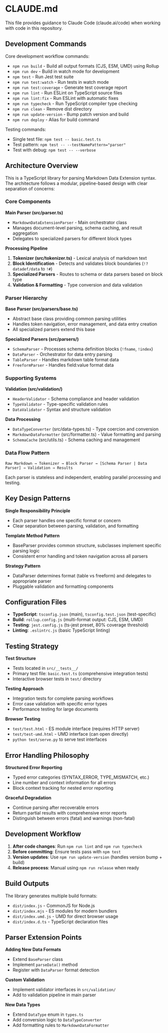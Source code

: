 # CLAUDE.md

This file provides guidance to Claude Code (claude.ai/code) when working with code in this repository.

## Development Commands

Core development workflow commands:
- `npm run build` - Build all output formats (CJS, ESM, UMD) using Rollup
- `npm run dev` - Build in watch mode for development
- `npm test` - Run Jest test suite  
- `npm run test:watch` - Run tests in watch mode
- `npm run test:coverage` - Generate test coverage report
- `npm run lint` - Run ESLint on TypeScript source files
- `npm run lint:fix` - Run ESLint with automatic fixes
- `npm run typecheck` - Run TypeScript compiler type checking
- `npm run clean` - Remove dist directory
- `npm run update-version` - Bump patch version and build
- `npm run deploy` - Alias for build command

Testing commands:
- Single test file: `npm test -- basic.test.ts`
- Test pattern: `npm test -- --testNamePattern="parser"`
- Test with debug: `npm test -- --verbose`

## Architecture Overview

This is a TypeScript library for parsing Markdown Data Extension syntax. The architecture follows a modular, pipeline-based design with clear separation of concerns:

### Core Components

**Main Parser (src/parser.ts)**
- `MarkdownDataExtensionParser` - Main orchestrator class
- Manages document-level parsing, schema caching, and result aggregation
- Delegates to specialized parsers for different block types

**Processing Pipeline**
1. **Tokenizer (src/tokenizer.ts)** - Lexical analysis of markdown text
2. **Block Identification** - Detects and validates block boundaries (`!? datadef/data` to `!#`)
3. **Specialized Parsers** - Routes to schema or data parsers based on block type
4. **Validation & Formatting** - Type conversion and data validation

### Parser Hierarchy

**Base Parser (src/parsers/base.ts)**
- Abstract base class providing common parsing utilities
- Handles token navigation, error management, and data entry creation
- All specialized parsers extend this base

**Specialized Parsers (src/parsers/)**
- `SchemaParser` - Processes schema definition blocks (`!fname`, `!index`)
- `DataParser` - Orchestrator for data entry parsing
- `TableParser` - Handles markdown table format data
- `FreeformParser` - Handles field:value format data

### Supporting Systems

**Validation (src/validation/)**
- `HeaderValidator` - Schema compliance and header validation
- `TypeValidator` - Type-specific validation rules
- `DataValidator` - Syntax and structure validation

**Data Processing**
- `DataTypeConverter` (src/data-types.ts) - Type coercion and conversion
- `MarkdownDataFormatter` (src/formatter.ts) - Value formatting and parsing
- `SchemaCache` (src/utils.ts) - Schema caching and management

### Data Flow Pattern

```
Raw Markdown → Tokenizer → Block Parser → [Schema Parser | Data Parser] → Validation → Results
```

Each parser is stateless and independent, enabling parallel processing and testing.

## Key Design Patterns

**Single Responsibility Principle**
- Each parser handles one specific format or concern
- Clear separation between parsing, validation, and formatting

**Template Method Pattern**
- BaseParser provides common structure, subclasses implement specific parsing logic
- Consistent error handling and token navigation across all parsers

**Strategy Pattern**
- DataParser determines format (table vs freeform) and delegates to appropriate parser
- Pluggable validation and formatting components

## Configuration Files

- **TypeScript**: `tsconfig.json` (main), `tsconfig.test.json` (test-specific)
- **Build**: `rollup.config.js` (multi-format output: CJS, ESM, UMD)
- **Testing**: `jest.config.js` (ts-jest preset, 80% coverage threshold)
- **Linting**: `.eslintrc.js` (basic TypeScript linting)

## Testing Strategy

**Test Structure**
- Tests located in `src/__tests__/`
- Primary test file: `basic.test.ts` (comprehensive integration tests)
- Interactive browser tests in `test/` directory

**Testing Approach**
- Integration tests for complete parsing workflows
- Error case validation with specific error types
- Performance testing for large documents

**Browser Testing**
- `test/test.html` - ES module interface (requires HTTP server)  
- `test/test-umd.html` - UMD interface (can open directly)
- `python test/serve.py` to serve test interfaces

## Error Handling Philosophy

**Structured Error Reporting**
- Typed error categories (SYNTAX_ERROR, TYPE_MISMATCH, etc.)
- Line number and context information for all errors
- Block context tracking for nested error reporting

**Graceful Degradation**
- Continue parsing after recoverable errors
- Return partial results with comprehensive error reports
- Distinguish between errors (fatal) and warnings (non-fatal)

## Development Workflow

1. **After code changes**: Run `npm run lint` and `npm run typecheck`
2. **Before committing**: Ensure tests pass with `npm test`
3. **Version updates**: Use `npm run update-version` (handles version bump + build)
4. **Release process**: Manual using `npm run release` when ready

## Build Outputs

The library generates multiple build formats:
- `dist/index.js` - CommonJS for Node.js
- `dist/index.mjs` - ES modules for modern bundlers
- `dist/index.umd.js` - UMD for direct browser usage
- `dist/index.d.ts` - TypeScript declaration files

## Parser Extension Points

**Adding New Data Formats**
- Extend `BaseParser` class
- Implement `parseData()` method
- Register with `DataParser` format detection

**Custom Validation**
- Implement validator interfaces in `src/validation/`
- Add to validation pipeline in main parser

**New Data Types**
- Extend `DataType` enum in `types.ts`
- Add conversion logic to `DataTypeConverter`
- Add formatting rules to `MarkdownDataFormatter`